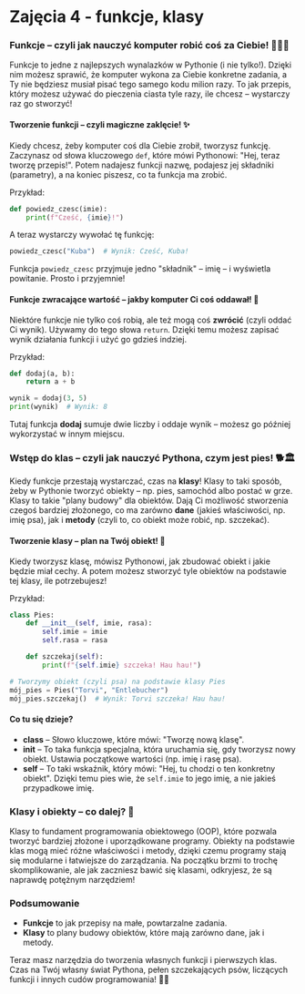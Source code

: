 # Zajęcia 4 - funkcje, klasy

### Funkcje – czyli jak nauczyć komputer robić coś za Ciebie! 🧑‍🍳🤖

Funkcje to jedne z najlepszych wynalazków w Pythonie (i nie tylko!). Dzięki nim możesz sprawić, że komputer wykona za Ciebie konkretne zadania, a Ty nie będziesz musiał pisać tego samego kodu milion razy. To jak przepis, który możesz używać do pieczenia ciasta tyle razy, ile chcesz – wystarczy raz go stworzyć!

#### Tworzenie funkcji – czyli magiczne zaklęcie! ✨

Kiedy chcesz, żeby komputer coś dla Ciebie zrobił, tworzysz funkcję. Zaczynasz od słowa kluczowego `def`, które mówi Pythonowi: "Hej, teraz tworzę przepis!". Potem nadajesz funkcji nazwę, podajesz jej składniki (parametry), a na koniec piszesz, co ta funkcja ma zrobić.

Przykład:
```python
def powiedz_czesc(imie):
    print(f"Cześć, {imie}!")
```

A teraz wystarczy wywołać tę funkcję:
```python
powiedz_czesc("Kuba")  # Wynik: Cześć, Kuba!
```

Funkcja `powiedz_czesc` przyjmuje jedno "składnik" – imię – i wyświetla powitanie. Prosto i przyjemnie!

#### Funkcje zwracające wartość – jakby komputer Ci coś oddawał! 🎁

Niektóre funkcje nie tylko coś robią, ale też mogą coś **zwrócić** (czyli oddać Ci wynik). Używamy do tego słowa `return`. Dzięki temu możesz zapisać wynik działania funkcji i użyć go gdzieś indziej.

Przykład:
```python
def dodaj(a, b):
    return a + b

wynik = dodaj(3, 5)
print(wynik)  # Wynik: 8
```

Tutaj funkcja **dodaj** sumuje dwie liczby i oddaje wynik – możesz go później wykorzystać w innym miejscu.

### Wstęp do klas – czyli jak nauczyć Pythona, czym jest pies! 🐕🏛️

Kiedy funkcje przestają wystarczać, czas na **klasy**! Klasy to taki sposób, żeby w Pythonie tworzyć obiekty – np. pies, samochód albo postać w grze. Klasy to takie "plany budowy" dla obiektów. Dają Ci możliwość stworzenia czegoś bardziej złożonego, co ma zarówno **dane** (jakieś właściwości, np. imię psa), jak i **metody** (czyli to, co obiekt może robić, np. szczekać).

#### Tworzenie klasy – plan na Twój obiekt! 📐

Kiedy tworzysz klasę, mówisz Pythonowi, jak zbudować obiekt i jakie będzie miał cechy. A potem możesz stworzyć tyle obiektów na podstawie tej klasy, ile potrzebujesz!

Przykład:
```python
class Pies:
    def __init__(self, imie, rasa):
        self.imie = imie
        self.rasa = rasa

    def szczekaj(self):
        print(f"{self.imie} szczeka! Hau hau!")

# Tworzymy obiekt (czyli psa) na podstawie klasy Pies
mój_pies = Pies("Torvi", "Entlebucher")
mój_pies.szczekaj()  # Wynik: Torvi szczeka! Hau hau!
```

#### Co tu się dzieje?
- **class** – Słowo kluczowe, które mówi: "Tworzę nową klasę".
- **__init__** – To taka funkcja specjalna, która uruchamia się, gdy tworzysz nowy obiekt. Ustawia początkowe wartości (np. imię i rasę psa).
- **self** – To taki wskaźnik, który mówi: "Hej, tu chodzi o ten konkretny obiekt". Dzięki temu pies wie, że `self.imie` to jego imię, a nie jakieś przypadkowe imię.

### Klasy i obiekty – co dalej? 🚀

Klasy to fundament programowania obiektowego (OOP), które pozwala tworzyć bardziej złożone i uporządkowane programy. Obiekty na podstawie klas mogą mieć różne właściwości i metody, dzięki czemu programy stają się modularne i łatwiejsze do zarządzania. Na początku brzmi to trochę skomplikowanie, ale jak zaczniesz bawić się klasami, odkryjesz, że są naprawdę potężnym narzędziem!

### Podsumowanie
- **Funkcje** to jak przepisy na małe, powtarzalne zadania.
- **Klasy** to plany budowy obiektów, które mają zarówno dane, jak i metody.

Teraz masz narzędzia do tworzenia własnych funkcji i pierwszych klas. Czas na Twój własny świat Pythona, pełen szczekających psów, liczących funkcji i innych cudów programowania! 🐍🚀
